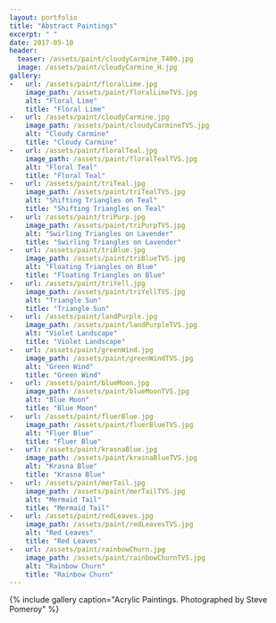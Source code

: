 ```yaml
---
layout: portfolio
title: "Abstract Paintings"
excerpt: " "
date: 2017-05-10
header:
  teaser: /assets/paint/cloudyCarmine_T400.jpg
  image: /assets/paint/cloudyCarmine_H.jpg
gallery:
-   url: /assets/paint/floralLime.jpg
    image_path: /assets/paint/floralLimeTVS.jpg
    alt: "Floral Lime"
    title: "Floral Lime"
-   url: /assets/paint/cloudyCarmine.jpg
    image_path: /assets/paint/cloudyCarmineTVS.jpg
    alt: "Cloudy Carmine"
    title: "Cloudy Carmine"
-   url: /assets/paint/floralTeal.jpg
    image_path: /assets/paint/floralTealTVS.jpg
    alt: "Floral Teal"
    title: "Floral Teal"
-   url: /assets/paint/triTeal.jpg
    image_path: /assets/paint/triTealTVS.jpg
    alt: "Shifting Triangles on Teal"
    title: "Shifting Triangles on Teal"
-   url: /assets/paint/triPurp.jpg
    image_path: /assets/paint/triPurpTVS.jpg
    alt: "Swirling Triangles on Lavender"
    title: "Swirling Triangles on Lavender"
-   url: /assets/paint/triBlue.jpg
    image_path: /assets/paint/triBlueTVS.jpg
    alt: "Floating Triangles on Blue"
    title: "Floating Triangles on Blue"
-   url: /assets/paint/triYell.jpg
    image_path: /assets/paint/triYellTVS.jpg
    alt: "Triangle Sun"
    title: "Triangle Sun"
-   url: /assets/paint/landPurple.jpg
    image_path: /assets/paint/landPurpleTVS.jpg
    alt: "Violet Landscape"
    title: "Violet Landscape"
-   url: /assets/paint/greenWind.jpg
    image_path: /assets/paint/greenWindTVS.jpg
    alt: "Green Wind"
    title: "Green Wind"
-   url: /assets/paint/blueMoon.jpg
    image_path: /assets/paint/blueMoonTVS.jpg
    alt: "Blue Moon"
    title: "Blue Moon"
-   url: /assets/paint/fluerBlue.jpg
    image_path: /assets/paint/fluerBlueTVS.jpg
    alt: "Fluer Blue"
    title: "Fluer Blue"
-   url: /assets/paint/krasnaBlue.jpg
    image_path: /assets/paint/krasnaBlueTVS.jpg
    alt: "Krasna Blue"
    title: "Krasna Blue"
-   url: /assets/paint/merTail.jpg
    image_path: /assets/paint/merTailTVS.jpg
    alt: "Mermaid Tail"
    title: "Mermaid Tail"
-   url: /assets/paint/redLeaves.jpg
    image_path: /assets/paint/redLeavesTVS.jpg
    alt: "Red Leaves"
    title: "Red Leaves"
-   url: /assets/paint/rainbowChurn.jpg
    image_path: /assets/paint/rainbowChurnTVS.jpg
    alt: "Rainbow Churn"
    title: "Rainbow Churn"
---
```


{% include gallery caption="Acrylic Paintings. Photographed by Steve Pomeroy" %}
